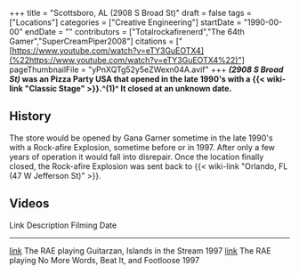 +++
title = "Scottsboro, AL (2908 S Broad St)"
draft = false
tags = ["Locations"]
categories = ["Creative Engineering"]
startDate = "1990-00-00"
endDate = ""
contributors = ["Totalrockafirenerd","The 64th Gamer","SuperCreamPiper2008"]
citations = ["[https://www.youtube.com/watch?v=eTY3GuEOTX4](%22https://www.youtube.com/watch?v=eTY3GuEOTX4%22)"]
pageThumbnailFile = "yPnXQTg52y5eZWexn04A.avif"
+++
***(2908 S Broad St)* was an Pizza Party USA that opened in the late 1990's with a {{< wiki-link "Classic Stage" >}}.^(1)^ It closed at an unknown date.**

## History

The store would be opened by Gana Garner sometime in the late 1990's with a Rock-afire Explosion, sometime before or in 1997. After only a few years of operation it would fall into disrepair. Once the location finally closed, the Rock-afire Explosion was sent back to {{< wiki-link "Orlando, FL (47 W Jefferson St)" >}}.

## Videos

  Link                                                        Description                                             Filming Date
  ----------------------------------------------------------- ------------------------------------------------------- --------------
  [link](https://www.youtube.com/watch?v=BSZOjW5F31o&t=66s)   The RAE playing Guitarzan, Islands in the Stream        1997
  [link](https://www.youtube.com/watch?v=eTY3GuEOTX4)         The RAE playing No More Words, Beat It, and Footloose   1997
